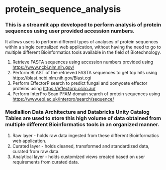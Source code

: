 # protein_sequence_analysis

### This is a streamlit app developed to perform analysis of protein sequences using user provided accession numbers. 
It allows users to perform different types of analyses of protein sequences within a single centralized web application, without having the need to go to multiple different Bioinformatics tools available in the field of Biotechnology.
1. Retrieve FASTA sequences using accession numbers provided using https://www.ncbi.nlm.nih.gov/
2. Perform BLAST of the retrieved FASTA sequences to get top hits using https://blast.ncbi.nlm.nih.gov/Blast.cgi
3. Perform EffectorP search to predict fungal and oomycete effector proteins using https://effectorp.csiro.au/
4. Perform InterPro Scan PFAM domain search of protein sequences using https://www.ebi.ac.uk/interpro/search/sequence/

### Mediallion Data Architecture and Databricks Unity Catalog Tables are used to store this high volume of data obtained from multiple different Bioinformatics tools in an organized manner.
1. Raw layer - holds raw data ingested from these different Bioinformatics web application.
2. Curated layer - holds cleaned, transformed and standardized data, curated from raw data.
3. Analytical layer - holds customized views created based on user requirements from curated data.
